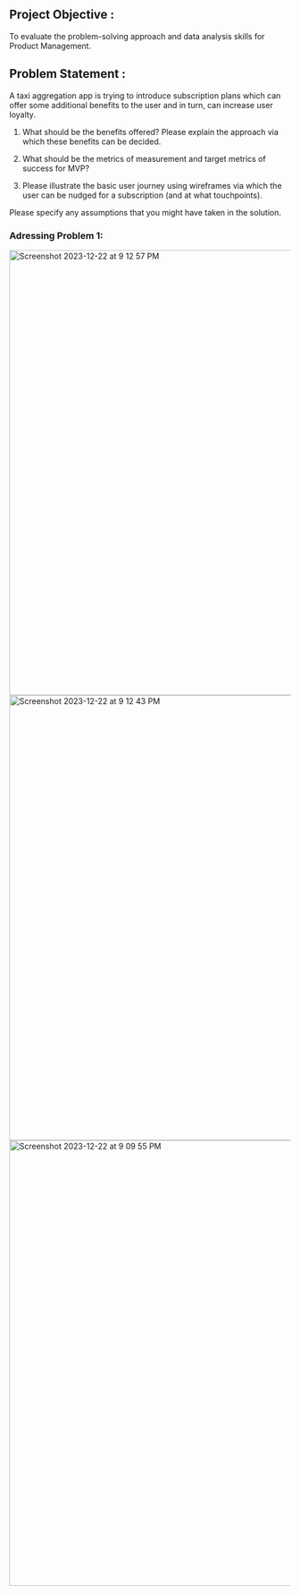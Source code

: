 ## Project Objective : 

To evaluate the problem-solving approach and data analysis skills for Product Management.

## Problem Statement : 

A taxi aggregation app is trying to introduce subscription plans which can offer some additional benefits to the user and in turn, can increase user loyalty.

1. What should be the benefits offered? Please explain the approach via which these benefits can be decided.
   
2. What should be the metrics of measurement and target metrics of success for MVP?
    
3. Please illustrate the basic user journey using wireframes via which the user can be nudged for a subscription (and at what touchpoints).

Please specify any assumptions that you might have taken in the solution. 


### Adressing Problem 1:
<img width="796" alt="Screenshot 2023-12-22 at 9 12 57 PM" src="https://github.com/ArpiteshSrivastava/Taxi_App_Subscription_Model/assets/130818503/c4d444b7-b60a-4290-bc43-56dba5914607">

<img width="796" alt="Screenshot 2023-12-22 at 9 12 43 PM" src="https://github.com/ArpiteshSrivastava/Taxi_App_Subscription_Model/assets/130818503/31a92eed-4fe9-4096-824c-b8be0c3d5797">

<img width="797" alt="Screenshot 2023-12-22 at 9 09 55 PM" src="https://github.com/ArpiteshSrivastava/Taxi_App_Subscription_Model/assets/130818503/9070b3d8-8c52-426e-b9dd-3aa005a42e4b">


